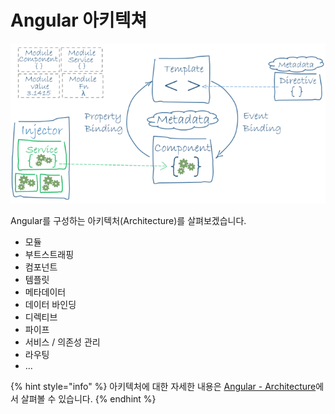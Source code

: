 # Angular 아키텍쳐

![Angular Architecture](../.gitbook/assets/angular-architecture-overview.png)

Angular를 구성하는 아키텍처\(Architecture\)를 살펴보겠습니다.

* 모듈
* 부트스트래핑
* 컴포넌트
* 템플릿
* 메타데이터
* 데이터 바인딩
* 디렉티브
* 파이프
* 서비스 / 의존성 관리
* 라우팅
* ...

{% hint style="info" %}
아키텍처에 대한 자세한 내용은 [Angular - Architecture](https://angular.io/guide/architecture)에서 살펴볼 수 있습니다.
{% endhint %}

